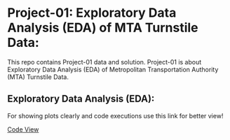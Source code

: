 
# Project-01: Exploratory Data Analysis (EDA) of MTA Turnstile Data:

This repo contains Project-01 data and solution. Project-01 is about Exploratory Data Analysis (EDA) of Metropolitan Transportation Authority (MTA) Turnstile Data.

## Exploratory Data Analysis (EDA):

For showing plots clearly and code executions use this link for better view!  

[Code View](https://nbviewer.org/github/A-safarji/MTA-EDA/blob/main/code/mta-turnstile-code.ipynb)


